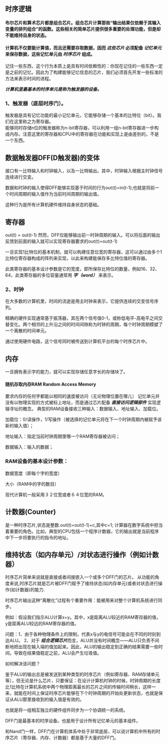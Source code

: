 ## 时序逻辑
#### 布尔芯片和算术芯片都是组合芯片。组合芯片计算那些“输出结果仅依赖于其输入变量的排列组合”的函数。这些相关的简单芯片提供很多重要的处理功能，但是却不能维持自身的状态。
#### 计算机不仅要能计算值，而且还需要存取数据，因而 ***这些芯片*** 必须配备 ***记忆单元*** 来保存数据，这些记忆单元由 ***时序芯片*** 组成。
   记住一些东西，这个行为本质上是具有时间依赖性的：你现在记住的一些东西一定是之前的记忆。因此为了构建能够记忆信息的芯片，我们必须首先开发一些标准的方法来表示时间的进程。

***计算机里最基本的时序单元是称为触发器的设备。***
### 1、触发器（底层时序门）。
触发器是具有记忆功能的最小记忆单元，它能够存储一个基本的比特位（bit）。我们在这里称之为寄存器。   
能够同时存储n位的触发器称为n-bit寄存器，可以利用一组n-bit寄存器进一步构成内存。注意这里的寄存器和CPU中的寄存器在功能和实现上是由差别的，不是一个东西。

## 数据触发器DFF(D触发器)的变体

接口有一比特输入和时钟输入，以及一比特输出。其中，时钟输入根据主时钟信号连续进行交变。

数据和时钟的输入使得DFF能够实现基于时间的行为out(t)=in(t-1);也就是将前一个时间周期的输入值作为当前时间周期的输出值。

这种行为是所有计算机硬件维持自身状态的基础。
## 寄存器
out(t) = out(t-1)
然而，DFF仅能够输出前一时钟周期的输入。可以将后面的输出反馈到前面的输入就可以实现寄存器要求的out(t)=out(t-1)

一旦实现1比特位的基本机制，就可以构建任意位宽的寄存器，这可以通过由多个1比特位寄存器构成的阵列来实现，以此来构建能保存多比特位值的寄存器。

此类寄存器的基本设计参数是它的宽度，即所保存比特位的数量，例如16、32、64，此类寄存器的多位容量通常用 ***字（word）*** 来表示。
### 2、时钟
在大多数的计算机里，时间的流逝是用主时钟来表示，它提供连续的交变信号序列。

精确的硬件实现通常基于振荡器，其在两个信号值0-1，或称低电平-高电平之间交替变化。两个相邻的上升沿之间的时间间隙称为时钟的周期，每个时钟周期模塑了一个离散的时间单元。

通过使用硬件电路，这个信号同时被传送到计算机平台的每个时序芯片中。

## 内存
一旦拥有表示字的能力，就可以实现存储任意字长的存储块了。
#### 随机存取内存RAM Random Access Memory
要求内存的任何字都能以相同的速度被访问（无论物理位置在哪儿）
记忆单元并没有以物理实现的方式被标上地址，而是通过芯片配备 ***直接访问逻辑部件*** 实现逻辑寻址的概念。
典型的RAM设备接收三种输入：数据输入、地址输入、加载位。

加载位：0/读操作，1/写操作（被选择的记忆单元将在下一个时钟周期内被赋予该新的输入值）；

地址输入：指定当前时钟周期里哪一个RAM寄存器被访问；

数据输入：输入的数据；

### RAM设备的基本设计参数：
数据宽度（即每个字的宽度）

大小（RAM中的字的数目）

现代计算机一般采用３２位宽或者６４位宽的RAM。


## 计数器(Counter)
是一种时序芯片,状态是整数.out(t)=out(t-1)+c,其中c=1;
计算器在数字系统中担当着重要的角色。比如，典型的CPU包括一个程序计数器，它的输出就是当前程序中下一步将要执行的指令的地址。

## 维持状态（如内存单元）/对状态进行操作（例如计数器）
时序芯片简单来说就是直接或者间接嵌入一个或多个DFF门的芯片。
从功能的角度来说,时序芯片就是芯片被DFF门赋予了维持状态(如内存单元)或者对状态进行操作(如计数器)的能力.

时序芯片输出这种“离散化”过程有个重要作用：能被用来对整个计算机系统进行同步。

例如：假设我们指示ALU计算x+y。其中，x是距离ALU较近的RAM寄存器的值，y是距离ALU较远的RAM寄存器的值。

问题：1、由于各种物理条件上的限制，代表x与y的电信号可能会在不同的时刻到达ALU。
      2、对于 ***组合逻辑芯片***而言，ALU并没有时间概念——ALU只负责不间断地把出现在输入端的值加起来。因此，ALU的输出稳定到正确的结果需要一些时间。导致在结果值稳定之前，ALU会产生垃圾值。

如何解决该问题？

鉴于ALU的输出总是被发送到某种类型的时序芯片（例如寄存器、RAM存储单元等），但无论是什么芯片，只要保证：在设计计算机时钟的时候，时钟周期的长度比1比特在计算机系统中两个物理距离最长的芯片之间的传输时间稍长，这样一来，就能在时间上保证时序芯片能够在下个时钟周期的开始处更新状态，也就是保证从ALU那里接收到的输入值是有效的。

也就是将一组相互独立的硬件组件同步为一个协调统一的系统。


DFF门是最基本的时序设备。也是用于设计所有记忆单元的基本组件。

和Nand门一样，DFF门在计算机体系中处于非常底层，可以说计算机中所有的时序芯片（寄存器、内存、计数器）都是基于大量的DFF门。